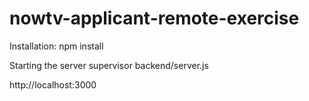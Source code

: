 nowtv-applicant-remote-exercise
===============================
Installation: npm install

Starting the server
supervisor backend/server.js

http://localhost:3000